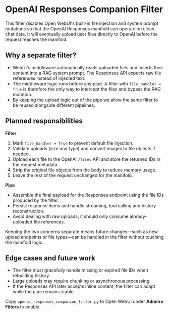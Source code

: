 # OpenAI Responses Companion Filter

This filter disables Open WebUI's built-in file injection and system prompt
mutations so that the OpenAI Responses manifold can operate on clean
chat data. It will eventually upload user files directly to OpenAI before
the request reaches the manifold.

## Why a separate filter?

- WebUI's middleware automatically reads uploaded files and inserts their
  content into a RAG system prompt. The Responses API expects raw file
  references instead of injected text.
- The middleware logic runs before any pipe. A filter with
  `file_handler = True` is therefore the only way to intercept the files
  and bypass the RAG mutation.
- By keeping the upload logic out of the pipe we allow the same filter to
  be reused alongside different pipelines.

## Planned responsibilities

**Filter**

1. Mark `file_handler = True` to prevent default file injection.
2. Validate uploads (size and type) and convert images to file objects if
   needed.
3. Upload each file to the OpenAI `/files` API and store the returned IDs
   in the request metadata.
4. Strip the original file objects from the body to reduce memory usage.
5. Leave the rest of the request unchanged for the manifold.

**Pipe**

- Assemble the final payload for the Responses endpoint using the file
  IDs produced by the filter.
- Persist response items and handle streaming, tool calling and history
  reconstruction.
- Avoid dealing with raw uploads; it should only consume already-uploaded
  file references.

Keeping the two concerns separate means future changes—such as new upload
endpoints or file types—can be handled in the filter without touching the
manifold logic.

## Edge cases and future work

- The filter must gracefully handle missing or expired file IDs when
  rebuilding history.
- Large uploads may require chunking or asynchronous processing.
- If the Responses API later accepts inline content, the filter can adapt
  while the pipe remains stable.

Copy `openai_responses_companion_filter.py` to Open WebUI under
**Admin ▸ Filters** to enable.
